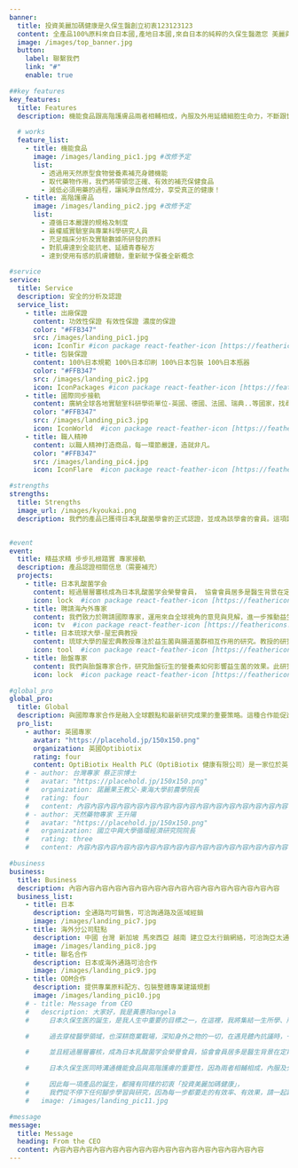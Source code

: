 ```yaml
---
banner:
  title: 投資美麗加碼健康是久保生醫創立初衷123123123
  content: 全產品100%原料來自日本國,產地日本國,來自日本的純粹的久保生醫邀您 美麗與健康同時擁有
  image: /images/top_banner.jpg
  button:
    label: 聯繫我們
    link: "#"
    enable: true

##key features
key_features:
  title: Features
  description: 機能食品跟高階護膚品兩者相輔相成，內服及外用延續細胞生命力，不斷跟世界接軌，選用世界頂尖、升級原料，不妥協，不落後。

  # works
  feature_list:
    - title: 機能食品  
      image: /images/landing_pic1.jpg #改修予定
      list:
        - 透過用天然原型食物營養素補充身體機能
        - 取代藥物作用，我們將帶領您正確、有效的補充保健食品
        - 減低必須用藥的過程，讓純淨自然成分，享受真正的健康！
    - title: 高階護膚品
      image: /images/landing_pic2.jpg #改修予定
      list:
        - 遵循日本嚴謹的規格及制度
        - 最權威實驗室與專業科學研究人員
        - 充足臨床分析及實驗數據所研發的原料
        - 對肌膚達到全能抗老、延續青春秘方
        - 達到使用有感的肌膚體驗，重新賦予保養全新概念

#service
service:
  title: Service
  description: 安全的分析及認證
  service_list:
    - title: 出廠保證
      content: 功效性保證 有效性保證 濃度的保證
      color: "#FFB347"
      src: /images/landing_pic1.jpg
      icon: IconTir #icon package react-feather-icon [https://feathericons.com]
    - title: 包裝保證
      content: 100%日本規範 100%日本印刷 100%日本包裝 100%日本瓶器
      color: "#FFB347"
      src: /images/landing_pic2.jpg
      icon: IconPackages #icon package react-feather-icon [https://feathericons.com]
    - title: 國際同步接軌
      content: 廣納全球各地實驗室科研學術單位-英國、德國、法國、瑞典..等國家，找尋對人類美麗健康延續青春有幫助的原料。
      color: "#FFB347"
      src: /images/landing_pic3.jpg
      icon: IconWorld  #icon package react-feather-icon [https://feathericons.com]
    - title: 職人精神
      content: 以職人精神打造商品，每一環節嚴謹，造就非凡。
      color: "#FFB347"
      src: /images/landing_pic4.jpg
      icon: IconFlare  #icon package react-feather-icon [https://feathericons.com]

#strengths
strengths:
  title: Strengths
  image_url: /images/kyoukai.png
  description: 我們的產品已獲得日本乳酸菌學會的正式認證，並成為該學會的會員。這項認證證明了我們產品的品質和可信度，並顯示出其得到了站在乳酸菌研究最前沿的專家的支持。作為學會的會員，我們將分享最新的研究成果，並致力於推動益生菌領域的發展。


#event
event:
  title: 精益求精 步步扎根踏實 專家接軌
  description: 產品認證相關信息（需要補充）
  projects:
    - title: 日本乳酸菌学会
      content: 經過層層審核成為日本乳酸菌学会榮譽會員， 協會會員居多是醫生背景在定期研討會中獲得廣大臨床經驗及數據，益生菌在未來趨勢可以逆轉疾病對抗微生物、病毒對全球人類的傷害
      icon: lock  #icon package react-feather-icon [https://feathericons.com/]
    - title: 聘請海內外專家
      content: 我們致力於聘請國際專家，運用來自全球視角的意見與見解，進一步推動益生菌的研究。透過這些努力，我們將能加深對於不同文化與地區微生物利用的理解，並提供更有效的健康改善方案。
      icon: tv  #icon package react-feather-icon [https://feathericons.com/]
    - title: 日本琉球大學-屋宏典教授
      content: 琉球大學的屋宏典教授專注於益生菌與腸道菌群相互作用的研究。教授的研究有助於加深對於腸道環境健康對全身健康影響的理解，並支持新型益生菌產品的開發。
      icon: tool  #icon package react-feather-icon [https://feathericons.com/]
    - title: 胎盤專家
      content: 我們與胎盤專家合作，研究胎盤衍生的營養素如何影響益生菌的效果。此研究旨在了解微生物在母體健康與新生兒發育中的角色，並推動更有效的健康管理和治療方法的開發。
      icon: lock  #icon package react-feather-icon [https://feathericons.com/]

#global_pro
global_pro:
  title: Global
  description: 與國際專家合作是融入全球觀點和最新研究成果的重要策略。這種合作能促進知識分享和共同研究，提升技術創新和研究品質
  pro_list:
    - author: 英國專家
      avatar: "https://placehold.jp/150x150.png"
      organization: 英國Optibiotix
      rating: four
      content: OptiBiotix Health PLC（OptiBiotix 健康有限公司）是一家位於英國的生物科技公司。該公司專注於開發利用益生菌（有益微生物）和益生元（促進腸道內有益菌生長的食物成分）來改善健康的創新產品。
    # - author: 台灣專家 蔡正宗博士 
    #   avatar: "https://placehold.jp/150x150.png"
    #   organization: 諾麗果王教父-東海大學前農學院長
    #   rating: four
    #   content: 內容內容內容內容內容內容內容內容內容內容內容內容內容內容內容內容
    # - author: 天然藥物專家 王升陽
    #   avatar: "https://placehold.jp/150x150.png"
    #   organization: 國立中興大學循環經濟研究院院長
    #   rating: three
    #   content: 內容內容內容內容內容內容內容內容內容內容內容內容內容內容內容內容

#business
business:
  title: Business
  description: 內容內容內容內容內容內容內容內容內容內容內容內容內容內容內容內容
  business_list:
    - title: 日本
      description: 全通路均可銷售，可洽詢通路及區域經銷
      image: /images/landing_pic7.jpg
    - title: 海外分公司駐點
      description: 中國 台灣 新加坡 馬來西亞 越南 建立亞太行銷網絡，可洽詢亞太通路及分區經銷
      image: /images/landing_pic8.jpg
    - title: 聯名合作
      description: 日本或海外通路可洽合作
      image: /images/landing_pic9.jpg
    - title: ODM合作
      description: 提供專業原料配方、包裝整體專業建議規劃
      image: /images/landing_pic10.jpg
    # - title: Message from CEO
    #   description: 大家好，我是黃惠玲angela
    #     日本久保生医的誕生，是我人生中重要的目標之一，在這裡，我將集結一生所學、所識，毫無保留，並且扎根研究、國際專家接軌，淺顯易懂的教給相信我們的您，一起敬愛生命，享受旅程。

    #     過去穿梭醫學領域，也深耕商業戰場，深知身外之物的一切，在遇見體內抗議時，一切皆不足一提，因此我深入找尋國際實驗室，日本、英國、德國、法國、瑞典⋯⋯認識各國權威，接軌世界頂尖的研究，最終從嚴謹的日本實驗室、優質的日本當地原料，作爲國際級的健康研究整合。

    #     並且經過層層審核，成為日本乳酸菌学会榮譽會員，協會會員居多是醫生背景在定期研討會中獲得廣大臨床經驗及數據，益生菌在未來趨勢可以逆轉疾病對抗微生物、病毒對全球人類的傷害，專業醫師組成的日本乳酸菌協會，不放過拯救疾病根本的每一個細節。

    #     日本久保生医同時溝通機能食品與高階護膚的重要性，因為兩者相輔相成，內服及外用延續細胞生命力，藉由日本嚴謹的規格及制度，找出當地最權威實驗室由專業科學研究人員，除了找尋透過天然原型食物營養素補充身體機能，取代藥物作用同時讓肌膚達到全能抗老、延續青春秘方。

    #     因此每一項產品的誕生，都擁有同樣的初衷「投資美麗加碼健康」，
    #     我們從不停下任何腳步學習與研究，因為每一步都要走的有效率、有效果，請一起跟我們攜手接軌國際與科技，站在每一個時代的健康尖端吧！
    #   image: /images/landing_pic11.jpg

#message
message:
  title: Message
  heading: From the CEO
  content: 內容內容內容內容內容內容內容內容內容內容內容內容內容內容內容內容
---
```

